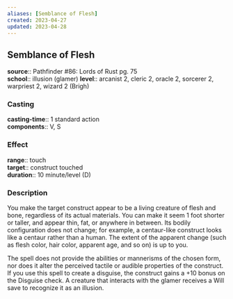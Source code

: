 ```yaml
---
aliases: [Semblance of Flesh]
created: 2023-04-27
updated: 2023-04-28
---
```


## Semblance of Flesh

**source**:: Pathfinder \#86: Lords of Rust pg. 75  
**school**:: illusion (glamer)
**level**:: arcanist 2, cleric 2, oracle 2, sorcerer 2, warpriest 2, wizard 2 (Brigh)

### Casting

**casting-time**:: 1 standard action  
**components**:: V, S

### Effect

**range**:: touch  
**target**:: construct touched  
**duration**:: 10 minute/level (D)

### Description

You make the target construct appear to be a living creature of flesh and bone, regardless of its actual materials. You can make it seem 1 foot shorter or taller, and appear thin, fat, or anywhere in between. Its bodily configuration does not change; for example, a centaur-like construct looks like a centaur rather than a human. The extent of the apparent change (such as flesh color, hair color, apparent age, and so on) is up to you.  
  
The spell does not provide the abilities or mannerisms of the chosen form, nor does it alter the perceived tactile or audible properties of the construct. If you use this spell to create a disguise, the construct gains a +10 bonus on the Disguise check. A creature that interacts with the glamer receives a Will save to recognize it as an illusion.
